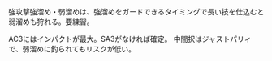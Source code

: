 強攻撃強溜め・弱溜めは、強溜めをガードできるタイミングで長い技を仕込むと弱溜めも狩れる。要練習。

AC3にはインパクトが最大。SA3がなければ確定。
中間択はジャストパリィで、弱溜めに釣られてもリスクが低い。

